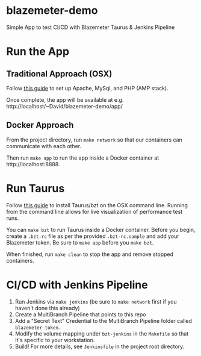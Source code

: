 # blazemeter-demo
Simple App to test CI/CD with Blazemeter Taurus & Jenkins Pipeline

# Run the App
## Traditional Approach (OSX)
Follow [this guide](https://coolestguidesontheplanet.com/get-apache-mysql-php-and-phpmyadmin-working-on-macos-sierra/) to set up Apache, MySql, and PHP (AMP stack).

Once complete, the app will be available at e.g. http://localhost/~David/blazemeter-demo/app/

## Docker Approach
From the project directory, run ``make network`` so that our containers can communicate with each other.

Then run ``make app`` to run the app inside a Docker container at http://localhost:8888.

# Run Taurus
Follow [this guide](https://gettaurus.org/docs/Installation/) to install Taurus/bzt on the OSX command line. Running from the command line allows for live visualization of performance test runs.

You can ``make bzt`` to run Taurus inside a Docker container. Before you begin, create a ``.bzt-rc`` file as per the provided ``.bzt-rc.sample`` and add your Blazemeter token. Be sure to ``make app`` before you ``make bzt``.

When finished, run ``make clean`` to stop the app and remove stopped containers.

# CI/CD with Jenkins Pipeline
1. Run Jenkins via ``make jenkins`` (be sure to ``make network`` first if you haven't done this already)
2. Create a MultiBranch Pipeline that points to this repo
3. Add a "Secret Text" Credential to the MultiBranch Pipeline folder called ``blazemeter-token``.
4. Modify the volume mapping under ``bzt-jenkins`` in the ``Makefile`` so that it's specific to your workstation.
5. Build! For more details, see ``Jenkinsfile`` in the project root directory.
